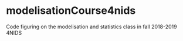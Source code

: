 # modelisationCourse4nids
Code figuring on the modelisation and statistics class in fall 2018-2019 4NIDS
